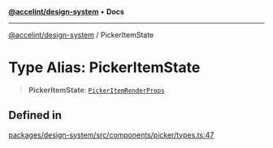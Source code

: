 [**@accelint/design-system**](../README.md) • **Docs**

***

[@accelint/design-system](../README.md) / PickerItemState

# Type Alias: PickerItemState

> **PickerItemState**: [`PickerItemRenderProps`](PickerItemRenderProps.md)

## Defined in

[packages/design-system/src/components/picker/types.ts:47](https://github.com/gohypergiant/standard-toolkit/blob/258694cea8ed8bbd956b3cf5da47c2c9debcf127/packages/design-system/src/components/picker/types.ts#L47)
